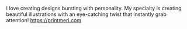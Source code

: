 I love creating designs bursting with personality. 
My specialty is creating beautiful illustrations with an eye-catching twist that instantly grab attention!
https://printmeri.com
